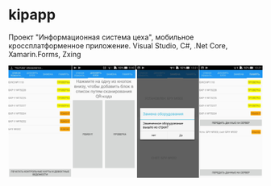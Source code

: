 # kipapp
Проект "Информационная система цеха", мобильное кроссплатформенное приложение. Visual Studio, C#, .Net Core, Xamarin.Forms, Zxing

![](MobileApp.jpg)
